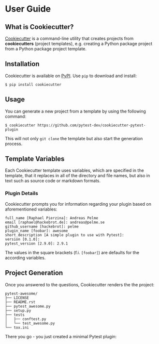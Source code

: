 # User Guide

## What is Cookiecutter?

[Cookiecutter] is a command-line utility that creates projects from **cookiecutters** (project
templates), e.g. creating a Python package project from a Python package project template.

## Installation

Cookiecutter is available on [PyPI]. Use ``pip`` to download and install:

```no-highlight
$ pip install cookiecutter
```

## Usage

You can generate a new project from a template by using the following command:

```no-highlight
$ cookiecutter https://github.com/pytest-dev/cookiecutter-pytest-plugin
```

This will not only ``git clone`` the template but also start the generation process.

## Template Variables

Each Cookiecutter template uses variables, which are specified in the template, that
it replaces in all of the directory and file names, but also in text such as source code
or markdown formats.

### Plugin Details

Cookiecutter prompts you for information regarding your plugin based on aforementioned variables:

```no-highlight
full_name [Raphael Pierzina]: Andreas Pelme
email [raphael@hackebrot.de]: andreas@pelme.se
github_username [hackebrot]: pelme
plugin_name [foobar]: awesome
short_description [A simple plugin to use with Pytest]:
version [0.1.0]:
pytest_version [2.9.0]: 2.9.1
```

The values in the square brackets (f.i. ``[foobar]``) are defaults for the according variables.

## Project Generation

Once you answered to the questions, Cookiecutter renders the the project:

```no-highlight
pytest-awesome/
├── LICENSE
├── README.rst
├── pytest_awesome.py
├── setup.py
├── tests
│   ├── conftest.py
│   └── test_awesome.py
└── tox.ini
```

There you go - you just created a minimal Pytest plugin:

  [Cookiecutter]: https://github.com/audreyr/cookiecutter
  [PyPI]: https://pypi.org/project/cookiecutter
